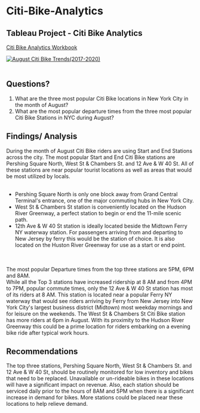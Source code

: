 # Citi-Bike-Analytics
## Tableau Project - Citi Bike Analytics
[Citi Bike Analytics Workbook](https://public.tableau.com/app/profile/wesley.watkins/viz/CitiBikeAnalytics_16447258164960/CitiBikePresentation)
<br>

<div class='tableauPlaceholder' id='viz1659310406213' style='position: relative'><noscript><a href='#'><img alt=' August Citi Bike Trends(2017-2020) ' src='https:&#47;&#47;public.tableau.com&#47;static&#47;images&#47;Ci&#47;CitiBikeAnalytics_16447258164960&#47;CitiBikePresentation&#47;1_rss.png' style='border: none' /></a></noscript><object class='tableauViz'  style='display:none;'><param name='host_url' value='https%3A%2F%2Fpublic.tableau.com%2F' /> <param name='embed_code_version' value='3' /> <param name='site_root' value='' /><param name='name' value='CitiBikeAnalytics_16447258164960&#47;CitiBikePresentation' /><param name='tabs' value='no' /><param name='toolbar' value='yes' /><param name='static_image' value='https:&#47;&#47;public.tableau.com&#47;static&#47;images&#47;Ci&#47;CitiBikeAnalytics_16447258164960&#47;CitiBikePresentation&#47;1.png' /> <param name='animate_transition' value='yes' /><param name='display_static_image' value='yes' /><param name='display_spinner' value='yes' /><param name='display_overlay' value='yes' /><param name='display_count' value='yes' /><param name='language' value='en-US' /></object></div>                

<br>

## Questions? 
1. What are the three most popular Citi Bike locations in New York City in the month of August? 
2. What are the most popular departure times from the three most popular Citi Bike Stations in NYC during August? 

## Findings/ Analysis
During the month of August Citi Bike riders are using Start and End Stations across the city. The most popular Start and End Citi Bike stations are Pershing Square North, West St & Chambers St. and 12 Ave & W 40 St. All of these stations are near popular tourist locations as well as areas that would be most utilized by locals. 
<br> 
<br>
- Pershing Square North is only one block away from Grand Central Terminal's entrance, one of the major commuting hubs in New York City. 
- West St & Chambers St station is conveniently located on the Hudson River Greenway, a perfect station to begin or end the 11-mile scenic path.
- 12th Ave & W 40 St station is ideally located beside the Midtown Ferry NY waterway station. For passengers arriving from and departing to New Jersey by ferry this would be the station of choice. It is also located on the Huston River Greenway for use as a start or end point.
<br>
<br>
The most popular Departure times from the top three stations are 5PM, 6PM and 8AM. <br>
While all the Top 3 stations have increased ridership at 8 AM and from 4PM to 7PM, popular commute times, only the 12 Ave & W 40 St station has most of its riders at 8 AM. This station is located near a popular Ferry NY waterway that would see riders arriving by Ferry from New Jersey into New York City's largest business district (Midtown) most weekday mornings and for leisure on the weekends. The West St & Chambers St Citi Bike station has more riders at 6pm in August. With its proximity to the Hudson River Greenway this could be a prime location for riders embarking on a evening bike ride after typical work hours. 

## Recommendations
The top three stations, Pershing Square North, West St & Chambers St. and 12 Ave & W 40 St, should be routinely monitored for low inventory and bikes that need to be replaced. Unavailable or un-rideable bikes in these locations will have a significant impact on revenue. Also, each station should be serviced daily prior to the hours of 8AM and 5PM when there is a significant increase in demand for bikes. More stations could be placed near these locations to help relieve demand. 

